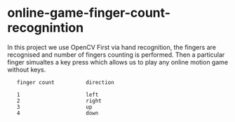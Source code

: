 # online-game-finger-count-recognintion

In this project we use OpenCV
   First via hand recognition, the fingers are recognised and number of fingers counting is performed.
   Then a particular finger simualtes a key press which allows us to play any online motion game without keys.
   
       finger count          direction
       
       1                     left
       2                     right
       3                     up
       4                     down
